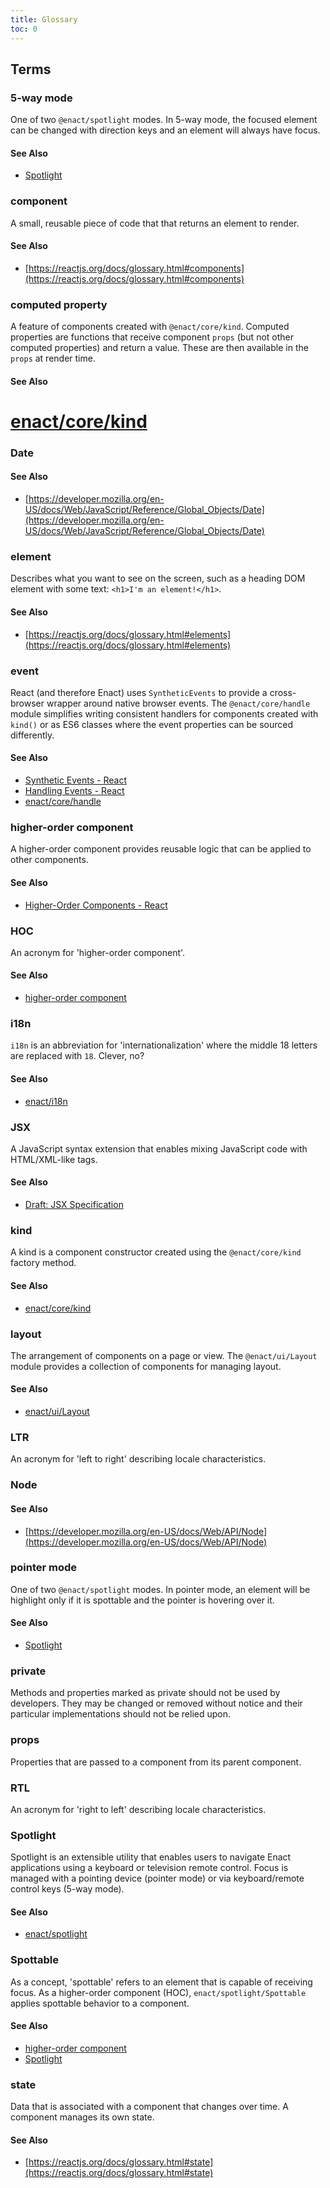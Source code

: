 ```yaml
---
title: Glossary
toc: 0
---
```


## Terms

### 5-way mode
One of two `@enact/spotlight` modes.  In 5-way mode, the focused element can be changed with direction keys and an element will always have focus.
#### See Also
*   [Spotlight](#spotlight)

### component
A small, reusable piece of code that that returns an element to render.
#### See Also
*   [https://reactjs.org/docs/glossary.html#components](https://reactjs.org/docs/glossary.html#components)

### computed property
A feature of components created with `@enact/core/kind`.  Computed properties are functions that receive component `props` (but not other computed properties) and return a value.  These are then available in the `props` at render time.
#### See Also
#   [enact/core/kind](../../modules/core/kind)

### Date
#### See Also
*   [https://developer.mozilla.org/en-US/docs/Web/JavaScript/Reference/Global_Objects/Date](https://developer.mozilla.org/en-US/docs/Web/JavaScript/Reference/Global_Objects/Date)

### element
Describes what you want to see on the screen, such as a heading DOM element with some text: `<h1>I'm an element!</h1>`.
#### See Also
*   [https://reactjs.org/docs/glossary.html#elements](https://reactjs.org/docs/glossary.html#elements)

### event
React (and therefore Enact) uses `SyntheticEvents` to provide a cross-browser wrapper around native browser events.  The `@enact/core/handle` module simplifies writing consistent handlers for components created with `kind()` or as ES6 classes where the event properties can be sourced differently.
#### See Also
*   [Synthetic Events - React](https://reactjs.org/docs/events.html)
*   [Handling Events - React](https://reactjs.org/docs/handling-events.html)
*   [enact/core/handle](../../modules/core/handle)

### higher-order component
A higher-order component provides reusable logic that can be applied to other components.
#### See Also
*    [Higher-Order Components - React](https://reactjs.org/docs/higher-order-components.html)

### HOC
An acronym for 'higher-order component'.
#### See Also
*   [higher-order component](#higher-order-component)

### i18n
`i18n` is an abbreviation for 'internationalization' where the middle 18 letters are replaced with `18`.  Clever, no?
#### See Also
*   [enact/i18n](../../modules/i18n/$L)

### JSX
A JavaScript syntax extension that enables mixing JavaScript code with HTML/XML-like tags.
#### See Also
*   [Draft: JSX Specification](https://facebook.github.io/jsx/)

### kind
A kind is a component constructor created using the `@enact/core/kind` factory method.
#### See Also
*   [enact/core/kind](../../modules/core/kind)

### layout
The arrangement of components on a page or view. The `@enact/ui/Layout` module provides a collection of components for managing layout.
#### See Also
*   [enact/ui/Layout](../../modules/ui/Layout)

### LTR
An acronym for 'left to right' describing locale characteristics.

### Node
#### See Also
*   [https://developer.mozilla.org/en-US/docs/Web/API/Node](https://developer.mozilla.org/en-US/docs/Web/API/Node)

### pointer mode
One of two `@enact/spotlight` modes.  In pointer mode, an element will be highlight only if it is spottable and the pointer is hovering over it.
#### See Also
*   [Spotlight](#spotlight)

### private
Methods and properties marked as private should not be used by developers. They may be changed or removed without notice and their particular implementations should not be relied upon.

### props
Properties that are passed to a component from its parent component.

### RTL
An acronym for 'right to left' describing locale characteristics.

### Spotlight
Spotlight is an extensible utility that enables users to navigate Enact applications using a keyboard or television remote control.  Focus is managed with a pointing device (pointer mode) or via keyboard/remote control keys (5-way mode).
#### See Also
*   [enact/spotlight](../../modules/spotlight)

### Spottable
As a concept, 'spottable' refers to an element that is capable of receiving focus.  As a higher-order component (HOC), `enact/spotlight/Spottable` applies spottable behavior to a component.
#### See Also
*   [higher-order component](#higher-order-component)
*   [Spotlight](#spotlight)

### state
Data that is associated with a component that changes over time.  A component manages its own state.
#### See Also
*   [https://reactjs.org/docs/glossary.html#state](https://reactjs.org/docs/glossary.html#state)
